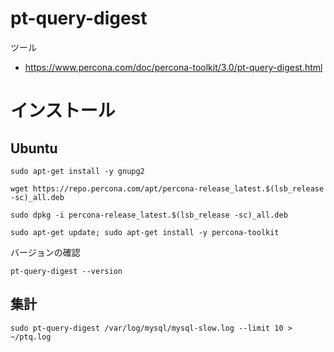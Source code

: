 # pt-query-digest

ツール
- https://www.percona.com/doc/percona-toolkit/3.0/pt-query-digest.html

# インストール
## Ubuntu
```shell
sudo apt-get install -y gnupg2
```

```shell
wget https://repo.percona.com/apt/percona-release_latest.$(lsb_release -sc)_all.deb
```

```shell
sudo dpkg -i percona-release_latest.$(lsb_release -sc)_all.deb
```

```shell
sudo apt-get update; sudo apt-get install -y percona-toolkit
```

バージョンの確認
```shell
pt-query-digest --version
```

## 集計

```shell
sudo pt-query-digest /var/log/mysql/mysql-slow.log --limit 10 > ~/ptq.log
```
